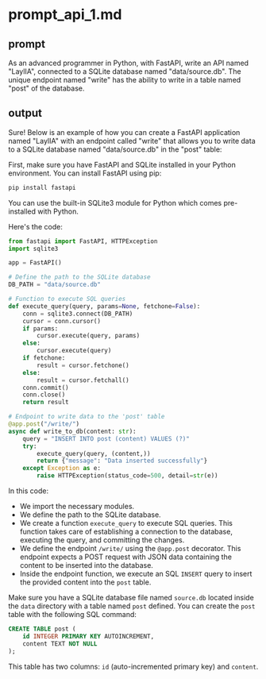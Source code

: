 # prompt_api_1.md

## prompt
As an advanced programmer in Python, with FastAPI, write an API named "LaylIA", connected to a SQLite database named "data/source.db". The unique endpoint named "write" has the ability to write in a table named "post" of the database.


## output

Sure! Below is an example of how you can create a FastAPI application named "LaylIA" with an endpoint called "write" that allows you to write data to a SQLite database named "data/source.db" in the "post" table:

First, make sure you have FastAPI and SQLite installed in your Python environment. You can install FastAPI using pip:

```bash
pip install fastapi
```

You can use the built-in SQLite3 module for Python which comes pre-installed with Python.

Here's the code:

```python
from fastapi import FastAPI, HTTPException
import sqlite3

app = FastAPI()

# Define the path to the SQLite database
DB_PATH = "data/source.db"

# Function to execute SQL queries
def execute_query(query, params=None, fetchone=False):
    conn = sqlite3.connect(DB_PATH)
    cursor = conn.cursor()
    if params:
        cursor.execute(query, params)
    else:
        cursor.execute(query)
    if fetchone:
        result = cursor.fetchone()
    else:
        result = cursor.fetchall()
    conn.commit()
    conn.close()
    return result

# Endpoint to write data to the 'post' table
@app.post("/write/")
async def write_to_db(content: str):
    query = "INSERT INTO post (content) VALUES (?)"
    try:
        execute_query(query, (content,))
        return {"message": "Data inserted successfully"}
    except Exception as e:
        raise HTTPException(status_code=500, detail=str(e))
```

In this code:

- We import the necessary modules.
- We define the path to the SQLite database.
- We create a function `execute_query` to execute SQL queries. This function takes care of establishing a connection to the database, executing the query, and committing the changes.
- We define the endpoint `/write/` using the `@app.post` decorator. This endpoint expects a POST request with JSON data containing the content to be inserted into the database.
- Inside the endpoint function, we execute an SQL `INSERT` query to insert the provided content into the `post` table.

Make sure you have a SQLite database file named `source.db` located inside the `data` directory with a table named `post` defined. You can create the `post` table with the following SQL command:

```sql
CREATE TABLE post (
    id INTEGER PRIMARY KEY AUTOINCREMENT,
    content TEXT NOT NULL
);
```

This table has two columns: `id` (auto-incremented primary key) and `content`.